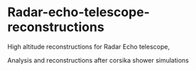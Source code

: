 # Radar-echo-telescope-reconstructions
High altitude reconstructions for Radar Echo telescope, 


Analysis and reconstructions after corsika shower simulations

